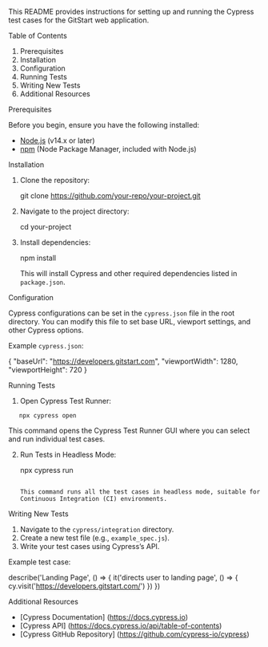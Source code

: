 This README provides instructions for setting up and running the Cypress test cases for the GitStart web application.

Table of Contents

1. Prerequisites
2. Installation
3. Configuration
4. Running Tests
5. Writing New Tests
6. Additional Resources

Prerequisites

Before you begin, ensure you have the following installed:

- [Node.js](https://nodejs.org/) (v14.x or later)
- [npm](https://www.npmjs.com/) (Node Package Manager, included with Node.js)

 Installation

1. Clone the repository:

   git clone https://github.com/your-repo/your-project.git
   

2. Navigate to the project directory:

   cd your-project

3. Install dependencies:

   npm install
  
   This will install Cypress and other required dependencies listed in `package.json`.

 Configuration

Cypress configurations can be set in the `cypress.json` file in the root directory. You can modify this file to set base URL, viewport settings, and other Cypress options.

Example `cypress.json`:

{
  "baseUrl": "https://developers.gitstart.com",
  "viewportWidth": 1280,
  "viewportHeight": 720
}


 Running Tests

1. Open Cypress Test Runner:
```
   npx cypress open
   ```

   This command opens the Cypress Test Runner GUI where you can select and run individual test cases.

2. Run Tests in Headless Mode:

   npx cypress run
   ```

   This command runs all the test cases in headless mode, suitable for Continuous Integration (CI) environments.

 Writing New Tests

1. Navigate to the `cypress/integration` directory.
2. Create a new test file (e.g., `example_spec.js`).
3. Write your test cases using Cypress’s API.

Example test case:

describe('Landing Page', () => {
  it('directs user to landing page', () => {
    cy.visit('https://developers.gitstart.com/')
  })
})

 Additional Resources

- [Cypress Documentation] (https://docs.cypress.io)
- [Cypress API] (https://docs.cypress.io/api/table-of-contents)
- [Cypress GitHub Repository] (https://github.com/cypress-io/cypress)


